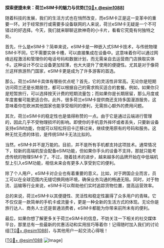 **探索便捷未来：荷兰eSIM卡的魅力与优势[[TG💪+ @esim1088](https://t.me/s/esim1088)]**

随着科技的发展，我们的生活方式也在悄然改变，而eSIM卡正是这一变革中的重要一环。对于经常旅行或需要多设备联网的人来说，荷兰eSIM卡无疑是一个不可错过的好选择。今天，我们就来聊聊这款神奇的小卡片，看看它究竟有何独特之处。

首先，什么是eSIM卡？简单来说，eSIM卡是一种嵌入式SIM卡技术，与传统物理SIM卡不同，它不需要实体卡槽，可以直接集成在设备中。这意味着你可以通过网络远程激活和管理你的电话号码和数据计划，而无需亲自去运营商门店换取实体卡。这种设计不仅让设备更加轻薄，也大大提升了使用的便捷性。尤其是对于像荷兰这样旅游热门国家，eSIM卡更是成为了许多游客的首选。

那么，荷兰eSIM卡具体有哪些优点呢？首先，它的灵活性非常高。无论你是短期访问荷兰还是长期居住，都可以根据自己的需求购买适合的套餐。例如，如果你只是短暂旅行，可以选择按天计费的短期流量包；而如果你是长期居留，那么月度或年度套餐可能更适合你。此外，很多荷兰eSIM卡提供商还支持多国漫游服务，这意味着你在欧洲其他国家也能享受相同的便利，无需担心额外的费用问题。

其次，荷兰eSIM卡的稳定性也是值得称赞的一点。由于它是通过云端进行管理的，因此几乎不受物理损坏的影响。即使你的手机意外摔坏或者丢失，只要新设备支持eSIM功能，你就可以轻松将旧卡迁移过来，继续使用原有的号码和服务。这种无忧无虑的体验，是传统SIM卡无法比拟的。

当然，eSIM卡并不是万能的。目前，并不是所有手机都支持这项技术。通常情况下，较新的高端机型会配备eSIM功能，但如果你手头的设备不支持，那就只能考虑传统的物理SIM卡了。不过，随着技术的进步，越来越多的品牌开始在中低端机型上引入eSIM功能，相信未来会有更多人享受到它的便利。

除了个人用户，eSIM卡对企业也有着重要的意义。比如，对于跨国企业而言，员工可以在全球范围内无缝切换网络环境，确保业务沟通的畅通无阻。同时，对于物流、运输等行业来说，eSIM卡可以帮助他们实时追踪货物位置，提高运营效率。

总的来说，荷兰eSIM卡以其便捷性、灵活性和稳定性赢得了众多用户的青睐。它不仅仅是一款简单的手机卡或流量卡，更是一种全新的生活方式的体现。无论你是旅行达人、商务人士还是普通消费者，eSIM卡都能为你带来前所未有的便利。

最后，如果你想了解更多关于荷兰eSIM卡的信息，不妨关注一下相关的社交媒体平台，那里总有一些最新的优惠活动和实用技巧等着你！记得随时加入我们的讨论组[[TG💪+ @esim1088](https://t.me/s/esim1088)]，与其他用户一起交流心得哦！

[[TG💪+ @esim1088](https://t.me/s/esim1088) ![Image](https://i.postimg.cc/4NQfJmqS/Snipaste-2025-05-13-00-14-12.png)]